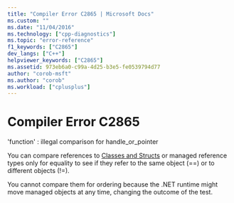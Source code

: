 ```yaml
---
title: "Compiler Error C2865 | Microsoft Docs"
ms.custom: ""
ms.date: "11/04/2016"
ms.technology: ["cpp-diagnostics"]
ms.topic: "error-reference"
f1_keywords: ["C2865"]
dev_langs: ["C++"]
helpviewer_keywords: ["C2865"]
ms.assetid: 973eb6a0-c99a-4d25-b3e5-fe0539794d77
author: "corob-msft"
ms.author: "corob"
ms.workload: ["cplusplus"]
---
```

# Compiler Error C2865
'function' : illegal comparison for handle_or_pointer  
  
 You can compare references to [Classes and Structs](../../windows/classes-and-structs-cpp-component-extensions.md) or managed reference types only for equality to see if they refer to the same object (==) or to different objects (!=).  
  
 You cannot compare them for ordering because the .NET runtime might move managed objects at any time, changing the outcome of the test.